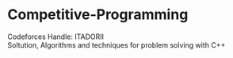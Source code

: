 # Competitive-Programming
Codeforces Handle: ITADORII <br />
Soltution, Algorithms and techniques for problem solving with C++

